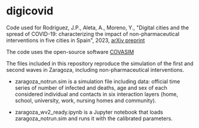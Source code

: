 # digicovid

Code used for Rodríguez, J.P., Aleta, A., Moreno, Y., "Digital cities and the spread of COVID-19: characterizing the impact of non-pharmaceutical interventions in five cities in Spain", 2023, [arXiv preprint](https://doi.org/10.48550/arXiv.2212.06659)

The code uses the open-source software [COVASIM](https://github.com/InstituteforDiseaseModeling/covasim)

The files included in this repository reproduce the simulation of the first and second waves in Zaragoza, including non-pharmaceutical interventions.

+ zaragoza_notrun.sim is a simulation file including data: official time series of number of infected and deaths, age and sex of each considered individual and contacts in six interaction layers (home, school, university, work, nursing homes and community).

+ zaragoza_wv2_ready.ipynb is a Jupyter notebook that loads zaragoza_notrun.sim and runs it with the calibrated parameters.
